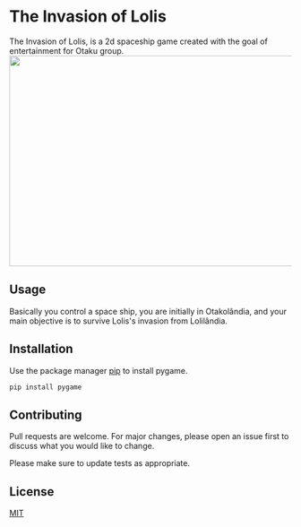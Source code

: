 # The Invasion of Lolis
The Invasion of Lolis, is a 2d spaceship game created with the goal of entertainment for Otaku group.
<br>
<img src="https://github.com/JohnataDavi/spaceship-pygame/blob/master/data/images/1.png" width="641" height="376"/>

## Usage
Basically you control a space ship, you are initially in Otakolândia, and your main objective is to survive Lolis's invasion from Lolilândia.

## Installation
Use the package manager [pip](https://pip.pypa.io/en/stable/) to install pygame.

```bash
pip install pygame
```

## Contributing
Pull requests are welcome. For major changes, please open an issue first to discuss what you would like to change.

Please make sure to update tests as appropriate.

## License
[MIT](https://choosealicense.com/licenses/mit/)
